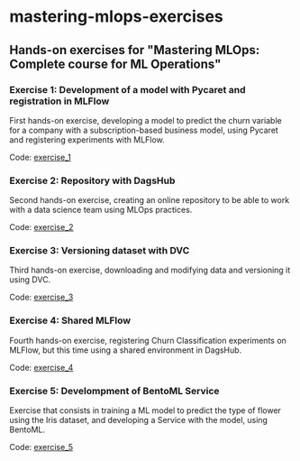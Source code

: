 # mastering-mlops-exercises
## Hands-on exercises for "Mastering MLOps: Complete course for ML Operations"

### Exercise 1: Development of a model with Pycaret and registration in MLFlow

First hands-on exercise, developing a model to predict the churn variable for a company with a subscription-based business model, using Pycaret and registering experiments with MLFlow.

Code: [exercise_1](https://github.com/dgcanalesr/mastering-mlops-exercises/tree/main/exercise_1)

### Exercise 2: Repository with DagsHub

Second hands-on exercise, creating an online repository to be able to work with a data science team using MLOps practices.

Code: [exercise_2](https://github.com/dgcanalesr/mastering-mlops-exercises/tree/main/exercise_2)

### Exercise 3: Versioning dataset with DVC

Third hands-on exercise, downloading and modifying data and versioning it using DVC.

Code: [exercise_3](https://github.com/dgcanalesr/mastering-mlops-exercises/tree/main/exercise_3)
### Exercise 4: Shared MLFlow

Fourth hands-on exercise, registering Churn Classification experiments on MLFlow, but this time using a shared environment in DagsHub.

Code: [exercise_4](https://github.com/dgcanalesr/mastering-mlops-exercises/tree/main/exercise_4)
### Exercise 5: Develompment of BentoML Service

Exercise that consists in training a ML model to predict the type of flower using the Iris dataset, and developing a Service with the model, using BentoML. 

Code: [exercise_5](https://github.com/dgcanalesr/mastering-mlops-exercises/tree/main/exercise_5)
